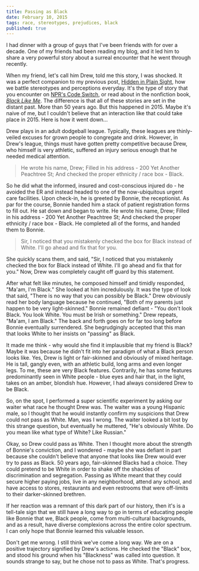 ```yaml
---
title: Passing as Black
date: February 10, 2015
tags: race, stereotypes, prejudices, black
published: true
---
```


I had dinner with a group of guys that I've been friends with for over a decade. One of my friends had been reading my blog, and it led him to share a very powerful story about a surreal encounter that he went through recently.

When my friend, let's call him Drew, told me this story, I was shocked. It was a perfect companion to my previous post, [Hidden in Plain Sight](/blog/2015/02/03/hidden-in-plain-sight.html), how we battle stereotypes and perceptions everyday. It's the type of story that you encounter on [NPR's Code Switch](http://www.npr.org/blogs/codeswitch/2014/10/07/354310370/a-chosen-exile-black-people-passing-in-white-america), or read about in the nonfiction book, [*Black Like Me*](http://en.wikipedia.org/wiki/Black_Like_Me). The difference is that all of these stories are set in the distant past. More than 50 years ago. But this happened in 2015. Maybe it's naive of me, but I couldn't believe that an interaction like that could take place in 2015. Here is how it went down...

Drew plays in an adult dodgeball league. Typically, these leagues are thinly-veiled excuses for grown people to congregate and drink. However, in Drew's league, things must have gotten pretty competitive because Drew, who himself is very athletic, suffered an injury serious enough that he needed medical attention.

> He wrote his name, Drew; Filled in his address - 200 Yet Another Peachtree St; And checked the proper ethnicity / race box - Black.

So he did what the informed, insured and cost-conscious injured do - he avoided the ER and instead headed to one of the now-ubiquitous urgent care facilities. Upon check-in, he is greeted by Bonnie, the receptionist. As par for the course, Bonnie handed him a stack of patient registration forms to fill out. He sat down and began to write. He wrote his name, Drew; Filled in his address - 200 Yet Another Peachtree St; And checked the proper ethnicity / race box - Black. He completed all of the forms, and handed them to Bonnie.

> Sir, I noticed that you mistakenly checked the box for Black instead of White. I'll go ahead and fix that for you.

She quickly scans them, and said, "Sir, I noticed that you mistakenly checked the box for Black instead of White. I'll go ahead and fix that for you." Now, Drew was completely caught off guard by this statement.

After what felt like minutes, he composed himself and timidly responded, "Ma'am, I'm Black." She looked at him incredulously. It was the type of look that said, "There is no way that you can possibly be Black." Drew obviously read her body language because he continued, "Both of my parents just happen to be very light-skinned." Bonnie remained defiant - "You don't look Black. You look White. You must be Irish or something." Drew repeats, "Ma'am, I am Black." The back and forth goes on for far too long before Bonnie eventually surrendered. She begrudgingly accepted that this man that looks White to her insists on "passing" as Black.

It made me think - why would she find it implausible that my friend is Black? Maybe it was because he didn't fit into her paradigm of what a Black person looks like. Yes, Drew is light or fair-skinned and obviously of mixed heritage. He is tall, gangly even, with an athletic build, long arms and even longer legs. To me, these are very Black features. Contrarily, he has some features predominantly seen in White people - blue eyes and hair that, in the light, takes on an amber, blondish hue. However, I had always considered Drew to be Black.

So, on the spot, I performed a super scientific experiment by asking our waiter what race he thought Drew was. The waiter was a young Hispanic male, so I thought that he would instantly confirm my suspicions that Drew could not pass as White. Man, was I wrong. The waiter looked a bit lost by this strange question, but eventually he muttered, "He's obviously White. Do you mean like what type of White? Like Russian."

Okay, so Drew could pass as White. Then I thought more about the strength of Bonnie's conviction, and I wondered - maybe she was defiant in part because she couldn't believe that anyone that looks like Drew would ever try to pass as Black. 50 years ago, fair-skinned Blacks had a choice. They could pretend to be White in order to shake off the shackles of discrimination and segregation. Passing as White meant that they could secure higher paying jobs, live in any neighborhood, attend any school, and have access to stores, restaurants and even restrooms that were off-limits to their darker-skinned brethren.

If her reaction was a remnant of this dark part of our history, then it's is a tell-tale sign that we still have a long way to go in terms of educating people like Bonnie that we, Black people, come from multi-cultural backgrounds, and as a result, have diverse complexions across the entire color spectrum. I can only hope that Bonnie learned this valuable lesson.

Don't get me wrong. I still think we've come a long way. We are on a positive trajectory signified by Drew's actions. He checked the "Black" box, and stood his ground when his "Blackness" was called into question. It sounds strange to say, but he chose not to pass as White. That's progress.

